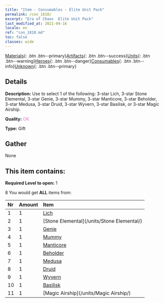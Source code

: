```yaml
---
title: "Item - Consumables - Elite Unit Pack"
permalink: /con_1810/
excerpt: "Era of Chaos  Elite Unit Pack"
last_modified_at: 2021-04-16
locale: en
ref: "con_1810.md"
toc: false
classes: wide
---
```

 [Materials](/Items/){: .btn .btn--primary}[Artifacts](/Items/Artifacts/){: .btn .btn--success}[Units](/Items/Units/){: .btn .btn--warning}[Heroes](/Items/Heroes/){: .btn .btn--danger}[Consumables](/Items/Consumables/){: .btn .btn--info}[Unknown](/Items/Unknown/){: .btn .btn--primary}

## Details
 **Description:** Use to select 1 of the following: 3-star Lich, 3-star Stone Elemental, 3-star Genie, 3-star Mummy, 3-star Manticore, 3-star Beholder, 3-star Medusa, 3-star Druid, 3-star Wyvern, 3-star Basilisk, or 3-star Magic Airship.

 **Quality:** <span style="color: #DA70D6">OK</span>

 **Type:** Gift

## Gather

  None

## This item contains:

 **Required Level to open:** 1

 8 You would get **ALL** items  from:

  | Nr | Amount |     Item    |
  |:---|:-------|:------------|
  | 1 | 1 | [Lich](/units/Lich/) |  | 
  | 2 | 1 | [Stone Elemental](/units/Stone Elemental/) |  | 
  | 3 | 1 | [Genie](/units/Genie/) |  | 
  | 4 | 1 | [Mummy](/units/Mummy/) |  | 
  | 5 | 1 | [Manticore](/units/Manticore/) |  | 
  | 6 | 1 | [Beholder](/units/Beholder/) |  | 
  | 7 | 1 | [Medusa](/units/Medusa/) |  | 
  | 8 | 1 | [Druid](/units/Druid/) |  | 
  | 9 | 1 | [Wyvern](/units/Wyvern/) |  | 
  | 10 | 1 | [Basilisk](/units/Basilisk/) |  | 
  | 11 | 1 | [Magic Airship](/units/Magic Airship/) |  | 
